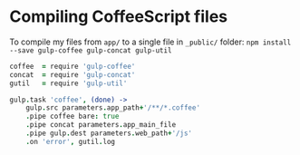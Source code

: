# Compiling CoffeeScript files

To compile my files from `app/` to a single file in `_public/` folder:
`npm install --save gulp-coffee gulp-concat gulp-util`
```coffee
coffee  = require 'gulp-coffee'
concat  = require 'gulp-concat'
gutil   = require 'gulp-util'

gulp.task 'coffee', (done) ->
    gulp.src parameters.app_path+'/**/*.coffee'
    .pipe coffee bare: true
    .pipe concat parameters.app_main_file
    .pipe gulp.dest parameters.web_path+'/js'
    .on 'error', gutil.log
```

